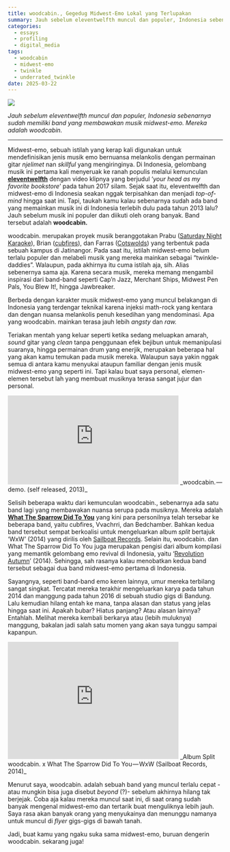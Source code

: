 ```yaml
---
title: woodcabin., Gegedug Midwest-Emo Lokal yang Terlupakan
summary: Jauh sebelum eleventwelfth muncul dan populer, Indonesia sebenarnya sudah memiliki band yang membawakan musik midwest-emo. Mereka adalah woodcabin.
categories:
  - essays
  - profiling
  - digital_media
tags:
  - woodcabin
  - midwest-emo
  - twinkle
  - underrated_twinkle
date: 2025-03-22
---
```


![](https://cdn-images-1.medium.com/max/716/1*_FAryzVQtxdqEEdCILLnnA.jpeg)

*Jauh sebelum eleventwelfth muncul dan populer, Indonesia sebenarnya sudah memiliki band yang membawakan musik midwest-emo. Mereka adalah woodcabin.*

***

Midwest-emo, sebuah istilah yang kerap kali digunakan untuk mendefinisikan jenis musik emo bernuansa melankolis dengan permainan gitar _njelimet_ nan _skillful_ yang mengiringinya. Di Indonesia, gelombang musik ini pertama kali menyeruak ke ranah populis melalui kemunculan [**eleventwelfth**](https://www.instagram.com/eleventwelfth/) dengan video klipnya yang berjudul ‘_your head as my favorite bookstore_’ pada tahun 2017 silam. Sejak saat itu, eleventwelfth dan midwest-emo di Indonesia seakan nggak terpisahkan dan menjadi _top-of-mind_ hingga saat ini. Tapi, taukah kamu kalau sebenarnya sudah ada band yang memainkan musik ini di Indonesia terlebih dulu pada tahun 2013 lalu? Jauh sebelum musik ini populer dan diikuti oleh orang banyak. Band tersebut adalah **woodcabin.**

woodcabin. merupakan proyek musik beranggotakan Prabu ([Saturday Night Karaoke](https://www.instagram.com/saturdaynightkaraokeblah/)), Brian ([cubfires](https://www.instagram.com/cubfires/)), dan Farras ([Cotswolds](https://www.instagram.com/cotswolds.id/)) yang terbentuk pada sebuah kampus di Jatinangor. Pada saat itu, istilah midwest-emo belum terlalu populer dan melabeli musik yang mereka mainkan sebagai “twinkle-daddies”. Walaupun, pada akhirnya itu cuma istilah aja, sih. Alias sebenernya sama aja. Karena secara musik, mereka memang mengambil inspirasi dari band-band seperti Cap’n Jazz, Merchant Ships, Midwest Pen Pals, You Blew It!, hingga Jawbreaker.

Berbeda dengan karakter musik midwest-emo yang muncul belakangan di Indonesia yang terdengar teknikal karena injeksi math-rock yang kentara dan dengan nuansa melankolis penuh kesedihan yang mendominasi. Apa yang woodcabin. mainkan terasa jauh lebih _angsty_ dan _raw._

Teriakan mentah yang keluar seperti ketika sedang meluapkan amarah, _sound_ gitar yang _clean_ tanpa penggunaan efek bejibun untuk memanipulasi suaranya, hingga permainan drum yang enerjik, merupakan beberapa hal yang akan kamu temukan pada musik mereka. Walaupun saya yakin nggak semua di antara kamu menyukai ataupun familiar dengan jenis musik midwest-emo yang seperti ini. Tapi kalau buat saya personal, elemen-elemen tersebut lah yang membuat musiknya terasa sangat jujur dan personal.

<iframe style="border: 0; width: 400px; height: 208px;" src="https://bandcamp.com/EmbeddedPlayer/album=31301482/size=large/bgcol=ffffff/linkcol=0687f5/artwork=small/transparent=true/" seamless><a href="https://woodcabingemaas.bandcamp.com/album/woodcabin-2013-demo">woodcabin. [2013 demo] by woodcabin.</a></iframe>
_woodcabin. — demo. (self released, 2013)_

Selisih beberapa waktu dari kemunculan woodcabin., sebenarnya ada satu band lagi yang membawakan nuansa serupa pada musiknya. Mereka adalah [**What The Sparrow Did To You**](https://whatthesparrowdidtoyou.bandcamp.com/album/demo) yang kini para personilnya telah tersebar ke beberapa band, yaitu cubfires, Vvachrri, dan Bedchamber. Bahkan kedua band tersebut sempat berkoalisi untuk mengeluarkan album _split_ bertajuk ‘WxW’ (2014) yang dirilis oleh [Sailboat Records](https://sailboatrecords.bandcamp.com/). Selain itu, woodcabin. dan What The Sparrow Did To You juga merupakan pengisi dari album kompilasi yang memantik gelombang emo revival di Indonesia, yaitu ‘[Revolution Autumn](https://sailboatrecords.bandcamp.com/album/v-a-revolution-autumn)’ (2014). Sehingga, sah rasanya kalau menobatkan kedua band tersebut sebagai dua band midwest-emo pertama di Indonesia.

Sayangnya, seperti band-band emo keren lainnya, umur mereka terbilang sangat singkat. Tercatat mereka terakhir mengeluarkan karya pada tahun 2014 dan manggung pada tahun 2016 di sebuah studio gigs di Bandung. Lalu kemudian hilang entah ke mana, tanpa alasan dan status yang jelas hingga saat ini. Apakah bubar? Hiatus panjang? Atau alasan lainnya? Entahlah. Melihat mereka kembali berkarya atau (lebih muluknya) manggung, bakalan jadi salah satu momen yang akan saya tunggu sampai kapanpun.

<iframe style="border: 0; width: 400px; height: 274px;" src="https://bandcamp.com/EmbeddedPlayer/album=4270626830/size=large/bgcol=ffffff/linkcol=0687f5/artwork=small/transparent=true/" seamless><a href="https://sailboatrecords.bandcamp.com/album/wxw">WxW by Woodcabin. &amp; Whatthesparrowdidtoyou</a></iframe>
_Album Split woodcabin. x What The Sparrow Did To You — WxW (Sailboat Records, 2014)_

Menurut saya, woodcabin. adalah sebuah band yang muncul terlalu cepat -atau mungkin bisa juga disebut _beyond_ (?)- sebelum akhirnya hilang tak berjejak. Coba aja kalau mereka muncul saat ini, di saat orang sudah banyak mengenal midwest-emo dan tertarik buat menguliknya lebih jauh. Saya rasa akan banyak orang yang menyukainya dan menunggu namanya untuk muncul di _flyer_ gigs-gigs di bawah tanah.

Jadi, buat kamu yang ngaku suka sama midwest-emo, buruan dengerin woodcabin. sekarang juga!